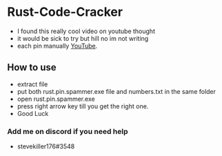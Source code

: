 # Rust-Code-Cracker
* I found this really cool video on youtube thought 
* it would be sick to try but hill no im not writing 
* each pin manually [YouTube](https://www.youtube.com/watch?v=B_KyzXhP9XE).
## How to use 
* extract file 
* put both rust.pin.spammer.exe file and numbers.txt in the same folder
* open rust.pin.spammer.exe 
* press right arrow key till you get the right one.
* Good Luck
### Add me on discord if you need help
* stevekiller176#3548
